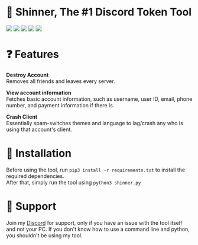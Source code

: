 # 👹 Shinner, The #1 Discord Token Tool
![](https://img.shields.io/github/stars/madebyzuoa/shinner?color=%23ff0000&style=for-the-badge) ![](https://img.shields.io/github/license/madebyzuoa/shinner?color=%23ff0000&style=for-the-badge) ![](https://img.shields.io/github/repo-size/madebyzuoa/shinner?color=%23ff0000&style=for-the-badge) ![](https://img.shields.io/github/stars/madebyzuoa/shinner?color=%23ff0000&style=for-the-badge) ![](https://img.shields.io/github/commit-activity/y/madebyzuoa/shinner?color=%23ff0000&style=for-the-badge)

# ❓ Features

**Destroy Account**  
Removes all friends and leaves every server.  

**View account information**  
Fetches basic account information, such as username, user ID, email, phone number, and payment information if there is.  

**Crash Client**  
Essentially spam-switches themes and language to lag/crash any who is using that account's client.  
  
  
# 📝 Installation
Before using the tool, run `pip3 install -r requirements.txt` to install the required dependencies.  
After that, simply run the tool using `python3 shinner.py`

# 🖤 Support
Join my [Discord](https://madebyzuoa.github.io/discord) for support, only if you have an issue with the tool itself and not your PC. If you don't know how to use a command line and python, you shouldn't be using my tool.
